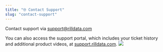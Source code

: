 ```yaml
---
title: "🤓 Contact Support"
slug: "contact-support"
---
```

Contact support via [support@rilldata.com](mailto:support@rilldata.com)

You can also access the support portal, which includes your ticket history and additional product videos, at [support.rilldata.com](support.rilldata.com).
![](https://files.readme.io/b2b404d-Screen_Shot_2021-06-16_at_8.27.40_PM.png)